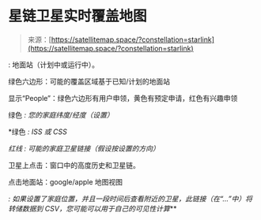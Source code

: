 <!--yml

分类：未分类

日期：2024-05-29 12:39:58

-->

# 星链卫星实时覆盖地图

> 来源：[https://satellitemap.space/?constellation=starlink](https://satellitemap.space/?constellation=starlink)

: 地面站（计划中或运行中）。

绿色六边形：可能的覆盖区域基于已知/计划的地面站

显示“People”：绿色六边形有用户申领，黄色有预定申请，红色有兴趣申领

绿色 *: 您的家庭纬度/经度（设置）*

*绿色 *: ISS 或 CSS*

*红线 : 可能的家庭卫星链接（假设按设置的方向）*

卫星上点击：窗口中的高度历史和卫星链。

点击地面站：google/apple 地图视图

*: 如果设置了家庭位置，并且一段时间后查看附近的卫星，此链接（在“...”中）将转储数据到 CSV，您可能可以用于自己的可见性计算***
